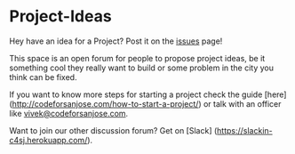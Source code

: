 # Project-Ideas
Hey have an idea for a Project?  Post it on the [issues](https://github.com/codeforsanjose/Project-Ideas/issues) page!



This space is an open forum for people to propose project ideas, be it something cool they really want to build or some problem in the city you think can be fixed.

If you want to know more steps for starting a project check the guide [here] (http://codeforsanjose.com/how-to-start-a-project/) or talk with an officer like vivek@codeforsanjose.com.

Want to join our other discussion forum?  Get on [Slack] (https://slackin-c4sj.herokuapp.com/).
